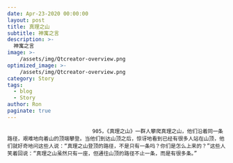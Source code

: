 ```yaml
---
date: Apr-23-2020 00:00:00
layout: post
title: 真理之山
subtitle: 神寓之言
description: >-
  神寓之言
image: >-
    /assets/img/Qtcreator-overview.png
optimized_image: >-
    /assets/img/Qtcreator-overview.png
category: Story
tags:
  - blog
  - Story
author: Ron
paginate: true
---
```


							　　905，《真理之山》一群人攀爬真理之山，他们沿着同一条路径，艰难地向着山的顶端攀登。当他们到达山顶之后，惊讶地看到已经有很多人站在山顶，他们就好奇地问这些人说：“真理之山登顶的路径，不是只有一条吗？你们是怎么上来的？”这些人笑着回说：“真理之山虽然只有一座，但通往山顶的路径不止一条，而是有很多条。”
							
							
						